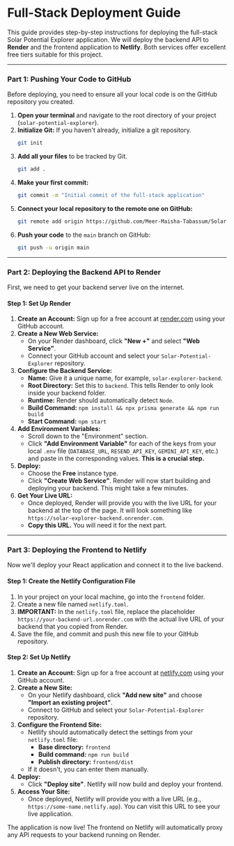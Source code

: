 # Full-Stack Deployment Guide

This guide provides step-by-step instructions for deploying the full-stack Solar Potential Explorer application. We will deploy the backend API to **Render** and the frontend application to **Netlify**. Both services offer excellent free tiers suitable for this project.

---

### **Part 1: Pushing Your Code to GitHub**

Before deploying, you need to ensure all your local code is on the GitHub repository you created.

1.  **Open your terminal** and navigate to the root directory of your project (`solar-potential-explorer`).
2.  **Initialize Git:** If you haven't already, initialize a git repository.
    ```bash
    git init
    ```
3.  **Add all your files** to be tracked by Git.
    ```bash
    git add .
    ```
4.  **Make your first commit:**
    ```bash
    git commit -m "Initial commit of the full-stack application"
    ```
5.  **Connect your local repository to the remote one on GitHub:**
    ```bash
    git remote add origin https://github.com/Meer-Maisha-Tabassum/Solar-Potential-Explorer.git
    ```
6.  **Push your code** to the `main` branch on GitHub:
    ```bash
    git push -u origin main
    ```

---

### **Part 2: Deploying the Backend API to Render**

First, we need to get your backend server live on the internet.

#### **Step 1: Set Up Render**
1.  **Create an Account:** Sign up for a free account at [render.com](https://render.com) using your GitHub account.
2.  **Create a New Web Service:**
    * On your Render dashboard, click **"New +"** and select **"Web Service"**.
    * Connect your GitHub account and select your `Solar-Potential-Explorer` repository.
3.  **Configure the Backend Service:**
    * **Name:** Give it a unique name, for example, `solar-explorer-backend`.
    * **Root Directory:** Set this to `backend`. This tells Render to only look inside your backend folder.
    * **Runtime:** Render should automatically detect `Node`.
    * **Build Command:** `npm install && npx prisma generate && npm run build`
    * **Start Command:** `npm start`
4.  **Add Environment Variables:**
    * Scroll down to the "Environment" section.
    * Click **"Add Environment Variable"** for each of the keys from your local `.env` file (`DATABASE_URL`, `RESEND_API_KEY`, `GEMINI_API_KEY`, etc.) and paste in the corresponding values. **This is a crucial step.**
5.  **Deploy:**
    * Choose the **Free** instance type.
    * Click **"Create Web Service"**. Render will now start building and deploying your backend. This might take a few minutes.
6.  **Get Your Live URL:**
    * Once deployed, Render will provide you with the live URL for your backend at the top of the page. It will look something like `https://solar-explorer-backend.onrender.com`.
    * **Copy this URL.** You will need it for the next part.

---

### **Part 3: Deploying the Frontend to Netlify**

Now we'll deploy your React application and connect it to the live backend.

#### **Step 1: Create the Netlify Configuration File**
1.  In your project on your local machine, go into the `frontend` folder.
2.  Create a new file named `netlify.toml`.
3.  **IMPORTANT:** In the `netlify.toml` file, replace the placeholder `https://your-backend-url.onrender.com` with the actual live URL of your backend that you copied from Render.
4.  Save the file, and commit and push this new file to your GitHub repository.

#### **Step 2: Set Up Netlify**
1.  **Create an Account:** Sign up for a free account at [netlify.com](https://netlify.com) using your GitHub account.
2.  **Create a New Site:**
    * On your Netlify dashboard, click **"Add new site"** and choose **"Import an existing project"**.
    * Connect to GitHub and select your `Solar-Potential-Explorer` repository.
3.  **Configure the Frontend Site:**
    * Netlify should automatically detect the settings from your `netlify.toml` file:
        * **Base directory:** `frontend`
        * **Build command:** `npm run build`
        * **Publish directory:** `frontend/dist`
    * If it doesn't, you can enter them manually.
4.  **Deploy:**
    * Click **"Deploy site"**. Netlify will now build and deploy your frontend.
5.  **Access Your Site:**
    * Once deployed, Netlify will provide you with a live URL (e.g., `https://some-name.netlify.app`). You can visit this URL to see your live application.

The application is now live! The frontend on Netlify will automatically proxy any API requests to your backend running on Render.
